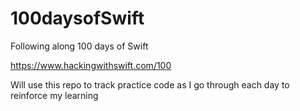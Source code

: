 # 100daysofSwift
Following along 100 days of Swift 

https://www.hackingwithswift.com/100

Will use this repo to track practice code as I go through each day to reinforce my learning 
